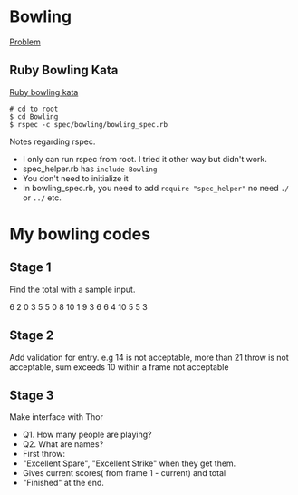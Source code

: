 # Bowling

[Problem](http://vipprog.net/wiki/exercise.html#x0c80604)

## Ruby Bowling Kata
[Ruby bowling kata](https://github.com/bltavares/Ruby-Bowling-Kata)

    # cd to root
    $ cd Bowling
    $ rspec -c spec/bowling/bowling_spec.rb

Notes regarding rspec.
- I only can run rspec from root. I tried it other way but didn't work.
- spec_helper.rb has `include Bowling` 
- You don't need to initialize it
- In bowling_spec.rb, you need to add `require "spec_helper"` no need `./` or `../` etc.


# My bowling codes

## Stage 1
Find the total with a sample input.

6 2 0 3 5 5 0 8 10 1 9 3 6 6 4 10 5 5 3

## Stage 2

Add validation for entry. e.g 14 is not acceptable, more than 21 throw is not acceptable, sum exceeds 10 within a frame not acceptable


## Stage 3

Make interface with Thor

- Q1. How many people are playing?
- Q2. What are names?
- First throw:
- "Excellent Spare", "Excellent Strike" when they get them.
- Gives current scores( from frame 1 - current) and total
- "Finished" at the end.

